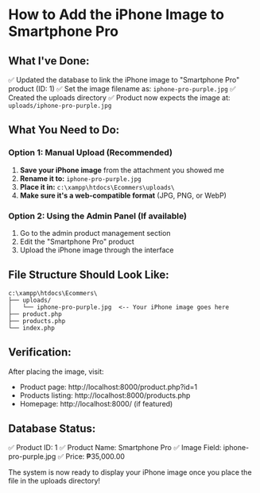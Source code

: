 # How to Add the iPhone Image to Smartphone Pro

## What I've Done:
✅ Updated the database to link the iPhone image to "Smartphone Pro" product (ID: 1)
✅ Set the image filename as: `iphone-pro-purple.jpg`
✅ Created the uploads directory
✅ Product now expects the image at: `uploads/iphone-pro-purple.jpg`

## What You Need to Do:

### Option 1: Manual Upload (Recommended)
1. **Save your iPhone image** from the attachment you showed me
2. **Rename it to:** `iphone-pro-purple.jpg`
3. **Place it in:** `c:\xampp\htdocs\Ecommers\uploads\`
4. **Make sure it's a web-compatible format** (JPG, PNG, or WebP)

### Option 2: Using the Admin Panel (If available)
1. Go to the admin product management section
2. Edit the "Smartphone Pro" product
3. Upload the iPhone image through the interface

## File Structure Should Look Like:
```
c:\xampp\htdocs\Ecommers\
├── uploads/
│   └── iphone-pro-purple.jpg  <-- Your iPhone image goes here
├── product.php
├── products.php
└── index.php
```

## Verification:
After placing the image, visit:
- Product page: http://localhost:8000/product.php?id=1
- Products listing: http://localhost:8000/products.php
- Homepage: http://localhost:8000/ (if featured)

## Database Status:
✅ Product ID: 1
✅ Product Name: Smartphone Pro
✅ Image Field: iphone-pro-purple.jpg
✅ Price: ₱35,000.00

The system is now ready to display your iPhone image once you place the file in the uploads directory!